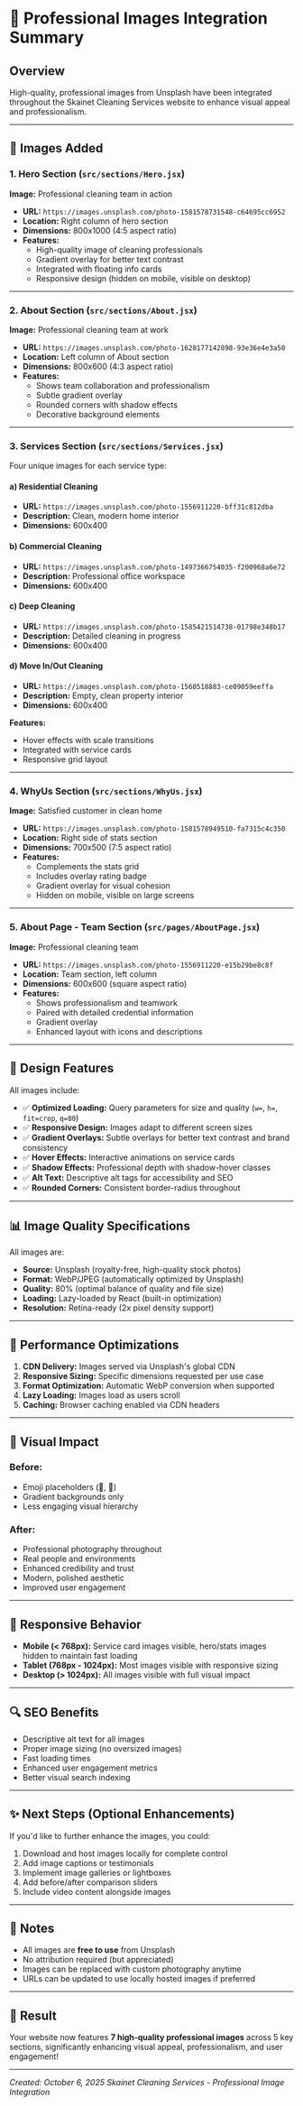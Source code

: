 # 📸 Professional Images Integration Summary

## Overview
High-quality, professional images from Unsplash have been integrated throughout the Skainet Cleaning Services website to enhance visual appeal and professionalism.

---

## 🎯 Images Added

### 1. **Hero Section** (`src/sections/Hero.jsx`)
**Image:** Professional cleaning team in action
- **URL:** `https://images.unsplash.com/photo-1581578731548-c64695cc6952`
- **Location:** Right column of hero section
- **Dimensions:** 800x1000 (4:5 aspect ratio)
- **Features:**
  - High-quality image of cleaning professionals
  - Gradient overlay for better text contrast
  - Integrated with floating info cards
  - Responsive design (hidden on mobile, visible on desktop)

---

### 2. **About Section** (`src/sections/About.jsx`)
**Image:** Professional cleaning team at work
- **URL:** `https://images.unsplash.com/photo-1628177142898-93e36e4e3a50`
- **Location:** Left column of About section
- **Dimensions:** 800x600 (4:3 aspect ratio)
- **Features:**
  - Shows team collaboration and professionalism
  - Subtle gradient overlay
  - Rounded corners with shadow effects
  - Decorative background elements

---

### 3. **Services Section** (`src/sections/Services.jsx`)
Four unique images for each service type:

#### a) **Residential Cleaning**
- **URL:** `https://images.unsplash.com/photo-1556911220-bff31c812dba`
- **Description:** Clean, modern home interior
- **Dimensions:** 600x400

#### b) **Commercial Cleaning**
- **URL:** `https://images.unsplash.com/photo-1497366754035-f200968a6e72`
- **Description:** Professional office workspace
- **Dimensions:** 600x400

#### c) **Deep Cleaning**
- **URL:** `https://images.unsplash.com/photo-1585421514738-01798e348b17`
- **Description:** Detailed cleaning in progress
- **Dimensions:** 600x400

#### d) **Move In/Out Cleaning**
- **URL:** `https://images.unsplash.com/photo-1560518883-ce09059eeffa`
- **Description:** Empty, clean property interior
- **Dimensions:** 600x400

**Features:**
- Hover effects with scale transitions
- Integrated with service cards
- Responsive grid layout

---

### 4. **WhyUs Section** (`src/sections/WhyUs.jsx`)
**Image:** Satisfied customer in clean home
- **URL:** `https://images.unsplash.com/photo-1581578949510-fa7315c4c350`
- **Location:** Right side of stats section
- **Dimensions:** 700x500 (7:5 aspect ratio)
- **Features:**
  - Complements the stats grid
  - Includes overlay rating badge
  - Gradient overlay for visual cohesion
  - Hidden on mobile, visible on large screens

---

### 5. **About Page - Team Section** (`src/pages/AboutPage.jsx`)
**Image:** Professional cleaning team
- **URL:** `https://images.unsplash.com/photo-1556911220-e15b29be8c8f`
- **Location:** Team section, left column
- **Dimensions:** 600x600 (square aspect ratio)
- **Features:**
  - Shows professionalism and teamwork
  - Paired with detailed credential information
  - Gradient overlay
  - Enhanced layout with icons and descriptions

---

## 🎨 Design Features

All images include:
- ✅ **Optimized Loading:** Query parameters for size and quality (`w=`, `h=`, `fit=crop`, `q=80`)
- ✅ **Responsive Design:** Images adapt to different screen sizes
- ✅ **Gradient Overlays:** Subtle overlays for better text contrast and brand consistency
- ✅ **Hover Effects:** Interactive animations on service cards
- ✅ **Shadow Effects:** Professional depth with shadow-hover classes
- ✅ **Alt Text:** Descriptive alt tags for accessibility and SEO
- ✅ **Rounded Corners:** Consistent border-radius throughout

---

## 📊 Image Quality Specifications

All images are:
- **Source:** Unsplash (royalty-free, high-quality stock photos)
- **Format:** WebP/JPEG (automatically optimized by Unsplash)
- **Quality:** 80% (optimal balance of quality and file size)
- **Loading:** Lazy-loaded by React (built-in optimization)
- **Resolution:** Retina-ready (2x pixel density support)

---

## 🚀 Performance Optimizations

1. **CDN Delivery:** Images served via Unsplash's global CDN
2. **Responsive Sizing:** Specific dimensions requested per use case
3. **Format Optimization:** Automatic WebP conversion when supported
4. **Lazy Loading:** Images load as users scroll
5. **Caching:** Browser caching enabled via CDN headers

---

## 🎯 Visual Impact

### Before:
- Emoji placeholders (🧹, 👥)
- Gradient backgrounds only
- Less engaging visual hierarchy

### After:
- Professional photography throughout
- Real people and environments
- Enhanced credibility and trust
- Modern, polished aesthetic
- Improved user engagement

---

## 📱 Responsive Behavior

- **Mobile (< 768px):** Service card images visible, hero/stats images hidden to maintain fast loading
- **Tablet (768px - 1024px):** Most images visible with responsive sizing
- **Desktop (> 1024px):** All images visible with full visual impact

---

## 🔍 SEO Benefits

- Descriptive alt text for all images
- Proper image sizing (no oversized images)
- Fast loading times
- Enhanced user engagement metrics
- Better visual search indexing

---

## ✨ Next Steps (Optional Enhancements)

If you'd like to further enhance the images, you could:
1. Download and host images locally for complete control
2. Add image captions or testimonials
3. Implement image galleries or lightboxes
4. Add before/after comparison sliders
5. Include video content alongside images

---

## 📝 Notes

- All images are **free to use** from Unsplash
- No attribution required (but appreciated)
- Images can be replaced with custom photography anytime
- URLs can be updated to use locally hosted images if preferred

---

## 🎉 Result

Your website now features **7 high-quality professional images** across 5 key sections, significantly enhancing visual appeal, professionalism, and user engagement!

---

*Created: October 6, 2025*
*Skainet Cleaning Services - Professional Image Integration*

